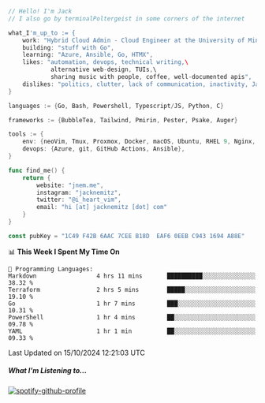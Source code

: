 ```go
// Hello! I'm Jack
// I also go by terminalPoltergeist in some corners of the internet

what_I'm_up_to := {
    work: "Hybrid Cloud Admin - Cloud Engineer at the University of Minnesota",
    building: "stuff with Go",
    learning: "Azure, Ansible, Go, HTMX",
    likes: "automation, devops, technical writing,\
            alternative web-design, TUIs,\
            sharing music with people, coffee, well-documented apis",
    dislikes: "politics, clutter, lack of communication, inactivity, Java",
}

languages := {Go, Bash, Powershell, Typescript/JS, Python, C}

frameworks := {BubbleTea, Tailwind, Pmirin, Pester, Psake, Auger}

tools := {
    env: {neoVim, Tmux, Proxmox, Docker, macOS, Ubuntu, RHEL 9, Nginx, DigitalOcean, Cloudflare},
    devops: {Azure, git, GitHub Actions, Ansible},
}

func find_me() {
    return {
        website: "jnem.me",
        instagram: "jacknemitz",
        twitter: "@i_heart_vim",
        email: "hi [at] jacknemitz [dot] com"
    }
}

const pubKey = "1C49 F42B 6AAC 7CEE B18D  EAF6 0EEB C943 1694 A88E"
```

<!--START_SECTION:waka-->
📊 **This Week I Spent My Time On** 

```text
💬 Programming Languages: 
Markdown                 4 hrs 11 mins       ██████████░░░░░░░░░░░░░░░   38.32 % 
Terraform                2 hrs 5 mins        █████░░░░░░░░░░░░░░░░░░░░   19.10 % 
Go                       1 hr 7 mins         ███░░░░░░░░░░░░░░░░░░░░░░   10.31 % 
PowerShell               1 hr 4 mins         ██░░░░░░░░░░░░░░░░░░░░░░░   09.78 % 
YAML                     1 hr 1 min          ██░░░░░░░░░░░░░░░░░░░░░░░   09.33 % 
```


 Last Updated on 15/10/2024 12:21:03 UTC
<!--END_SECTION:waka-->

##### What I'm Listening to...

[![spotify-github-profile](https://jnem.me/listening-item?maxAge=2592000)](https://jnem.me/listening)

